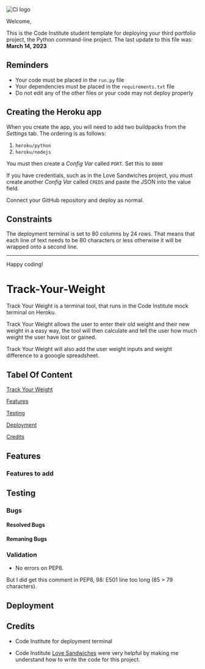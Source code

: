 ![CI logo](https://codeinstitute.s3.amazonaws.com/fullstack/ci_logo_small.png)

Welcome,

This is the Code Institute student template for deploying your third portfolio project, the Python command-line project. The last update to this file was: **March 14, 2023**

## Reminders

- Your code must be placed in the `run.py` file
- Your dependencies must be placed in the `requirements.txt` file
- Do not edit any of the other files or your code may not deploy properly

## Creating the Heroku app

When you create the app, you will need to add two buildpacks from the _Settings_ tab. The ordering is as follows:

1. `heroku/python`
2. `heroku/nodejs`

You must then create a _Config Var_ called `PORT`. Set this to `8000`

If you have credentials, such as in the Love Sandwiches project, you must create another _Config Var_ called `CREDS` and paste the JSON into the value field.

Connect your GitHub repository and deploy as normal.

## Constraints

The deployment terminal is set to 80 columns by 24 rows. That means that each line of text needs to be 80 characters or less otherwise it will be wrapped onto a second line.

---

Happy coding!

# Track-Your-Weight

Track Your Weight is a terminal tool, that runs in the Code Institute mock terminal on Heroku.

Track Your Weight allows the user to enter their old weight and their new weight in a easy way, the tool will then calculate and tell the user how much weight the user have lost or gained.

Track Your Weight will also add the user weight inputs and weight difference to a gooogle spreadsheet.

<!--add picture and link on deployd version-->


## Tabel Of Content

[Track Your Weight](#Track-Your-Weight)

[Features](#Features)

[Testing](#Testing)

[Deployment](#Deployment)

[Credits](#Credits)

## Features


### Features to add


## Testing

### Bugs

#### Resolved Bugs

#### Remaning Bugs

### Validation

* No errors on PEP8.

But I did get this comment in PEP8, 98: E501 line too long (85 > 79 characters).


## Deployment


## Credits
* Code Institute for deployment terminal

* Code Institute [Love Sandwiches](https://github.com/Code-Institute-Org/p3-template)
were very helpful by making me understand how to write the code for this project.